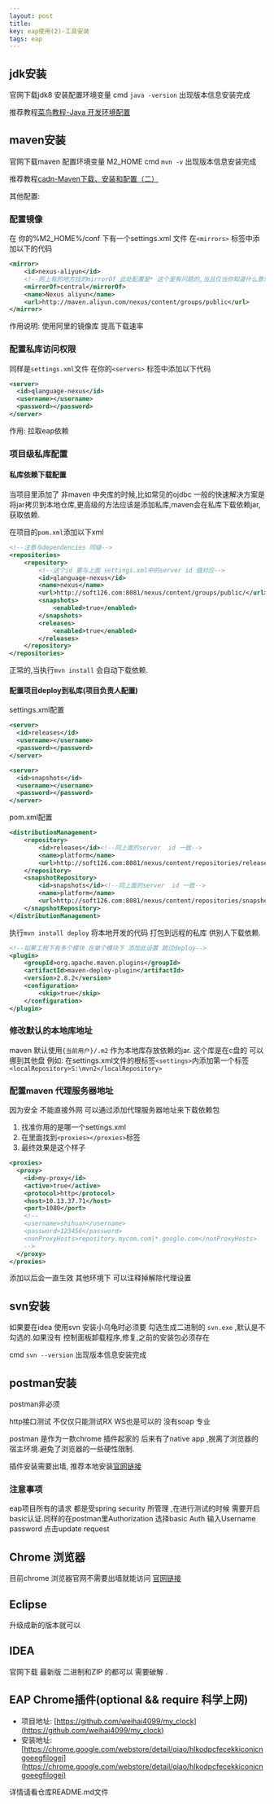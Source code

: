 ```yaml
---
layout: post
title: 
key: eap使用(2)-工具安装
tags: eap
---
```


## jdk安装

官网下载jdk8 安装配置环境变量 cmd `java -version` 出现版本信息安装完成

推荐教程[菜鸟教程-Java 开发环境配置](http://www.runoob.com/java/java-environment-setup.html) 

## maven安装

官网下载maven 配置环境变量 M2_HOME cmd `mvn -v` 出现版本信息安装完成

推荐教程[cadn-Maven下载、安装和配置（二）](http://blog.csdn.net/jiuqiyuliang/article/details/45390313) 

其他配置:

### 配置镜像

在 你的%M2_HOME%/conf 下有一个settings.xml 文件
在`<mirrors>` 标签中添加以下的代码
```xml
<mirror>
    <id>nexus-aliyun</id>
    <!--网上有的地方找的mirrorOf 此处配置是* 这个是有问题的,当且仅当你知道什么意思的时候你可以配置为*-->
    <mirrorOf>central</mirrorOf>
    <name>Nexus aliyun</name>
    <url>http://maven.aliyun.com/nexus/content/groups/public</url>
</mirror>
```
作用说明: 使用阿里的镜像库 提高下载速率

### 配置私库访问权限
同样是`settings.xml`文件
在你的`<servers>` 标签中添加以下代码

```xml
<server>
  <id>qlanguage-nexus</id>
  <username></username>
  <password></password>
</server>
```
作用: 拉取eap依赖

### 项目级私库配置

#### 私库依赖下载配置

当项目里添加了 非maven 中央库的时候,比如常见的ojdbc 一般的快速解决方案是将jar拷贝到本地仓库,更高级的方法应该是添加私库,maven会在私库下载依赖jar,获取依赖.

在项目的`pom.xml`添加以下xml

```xml
<!--注意与dependencies 同级-->
<repositories>
    <repository>
        <!--这个id 要与上面 settings.xml中的server id 值对应-->
        <id>qlanguage-nexus</id>
        <name>nexus</name>
        <url>http://soft126.com:8081/nexus/content/groups/public/</url>
        <snapshots>
            <enabled>true</enabled>
        </snapshots>
        <releases>
            <enabled>true</enabled>
        </releases>
    </repository>
</repositories>
```

正常的,当执行`mvn install` 会自动下载依赖.

#### 配置项目deploy到私库(项目负责人配置)

settings.xml配置
```xml
<server>
  <id>releases</id>
  <username></username>
  <password></password>
</server>

<server>
  <id>snapshots</id>
  <username></username>
  <password></password>
</server>
```
pom.xml配置
```xml
<distributionManagement>
    <repository>
        <id>releases</id><!--同上面的server  id 一致-->
        <name>platform</name>
        <url>http://soft126.com:8081/nexus/content/repositories/releases/</url>
    </repository>
    <snapshotRepository>
        <id>snapshots</id><!--同上面的server  id 一致-->
        <name>platform</name>
        <url>http://soft126.com:8081/nexus/content/repositories/snapshots/</url>
    </snapshotRepository>
</distributionManagement>
```

执行`mvn install deploy` 将本地开发的代码 打包到远程的私库 供别人下载依赖.

```xml
<!--如果工程下有多个模块 在单个模块下 添加此设置 跳过deploy-->
<plugin>
    <groupId>org.apache.maven.plugins</groupId>
    <artifactId>maven-deploy-plugin</artifactId>
    <version>2.8.2</version>
    <configuration>
        <skip>true</skip>
    </configuration>
</plugin>
```

### 修改默认的本地库地址

maven 默认使用`{当前用户}/.m2` 作为本地库存放依赖的jar.
这个库是在c盘的
可以挪到其他盘
例如: 在settings.xml文件的根标签`<settings>`内添加第一个标签`<localRepository>S:\mvn2</localRepository>`

### 配置maven 代理服务器地址

因为安全 不能直接外网 可以通过添加代理服务器地址来下载依赖包 

1. 找准你用的是哪一个settings.xml
2. 在里面找到`<proxies></proxies>`标签
3. 最终效果是这个样子

```xml
<proxies>
  <proxy>
    <id>my-proxy</id>
    <active>true</active>
    <protocol>http</protocol>
    <host>10.13.37.71</host>
    <port>1080</port>
    <!--
    <username>shihuan</username>
    <password>123456</password>
    <nonProxyHosts>repository.mycom.com|*.google.com</nonProxyHosts>
    -->
  </proxy>
</proxies>
```
添加以后会一直生效 其他环境下 可以注释掉解除代理设置

## svn安装

如果要在idea 使用svn 安装小乌龟时必须要 勾选生成二进制的 `svn.exe` ,默认是不勾选的.如果没有 控制面板卸载程序,修复,之前的安装包必须存在

cmd `svn --version` 出现版本信息安装完成


## postman安装

postman非必须

http接口测试 不仅仅只能测试RX  WS也是可以的 没有soap 专业

postman 是作为一款chrome 插件起家的 后来有了native app ,脱离了浏览器的宿主环境.避免了浏览器的一些硬性限制.

插件安装需要出墙,
推荐本地安装[官网链接](https://www.getpostman.com/)

### 注意事项
eap项目所有的请求 都是受spring security 所管理 ,在进行测试的时候 需要开启basic认证.同样的在postman里Authorization 
选择basic Auth 输入Username password 点击update request

## Chrome 浏览器

目前chrome 浏览器官网不需要出墙就能访问 [官网链接](http://www.google.cn/chrome/browser/desktop/index.html)


## Eclipse

升级成新的版本就可以 

## IDEA

官网下载 最新版 二进制和ZIP 的都可以 
需要破解 .

## EAP Chrome插件(optional && require 科学上网)

* 项目地址: [https://github.com/weihai4099/my_clock](https://github.com/weihai4099/my_clock)
* 安装地址: [https://chrome.google.com/webstore/detail/qiao/hlkodpcfecekkiconjcngoeegfilogei](https://chrome.google.com/webstore/detail/qiao/hlkodpcfecekkiconjcngoeegfilogei)

详情请看仓库README.md文件








